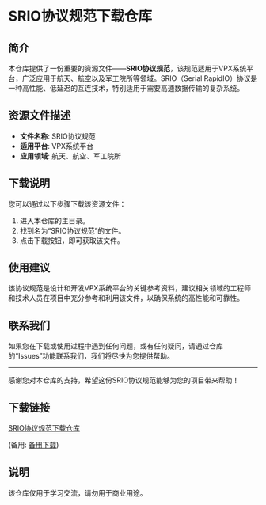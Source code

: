 # SRIO协议规范下载仓库

## 简介

本仓库提供了一份重要的资源文件——**SRIO协议规范**，该规范适用于VPX系统平台，广泛应用于航天、航空以及军工院所等领域。SRIO（Serial RapidIO）协议是一种高性能、低延迟的互连技术，特别适用于需要高速数据传输的复杂系统。

## 资源文件描述

- **文件名称**: SRIO协议规范
- **适用平台**: VPX系统平台
- **应用领域**: 航天、航空、军工院所

## 下载说明

您可以通过以下步骤下载该资源文件：

1. 进入本仓库的主目录。
2. 找到名为“SRIO协议规范”的文件。
3. 点击下载按钮，即可获取该文件。

## 使用建议

该协议规范是设计和开发VPX系统平台的关键参考资料，建议相关领域的工程师和技术人员在项目中充分参考和利用该文件，以确保系统的高性能和可靠性。

## 联系我们

如果您在下载或使用过程中遇到任何问题，或有任何疑问，请通过仓库的“Issues”功能联系我们，我们将尽快为您提供帮助。

---

感谢您对本仓库的支持，希望这份SRIO协议规范能够为您的项目带来帮助！

## 下载链接
[SRIO协议规范下载仓库](https://pan.quark.cn/s/51608a4ff5b7) 

(备用: [备用下载](https://pan.baidu.com/s/1QS0bol7hQzzrwZdr1lzLfA?pwd=1234))

## 说明

该仓库仅用于学习交流，请勿用于商业用途。
